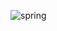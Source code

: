 ![spring](https://user-images.githubusercontent.com/59138395/107878427-a92f1a00-6ee3-11eb-9bd2-2f83769c16b8.png)
